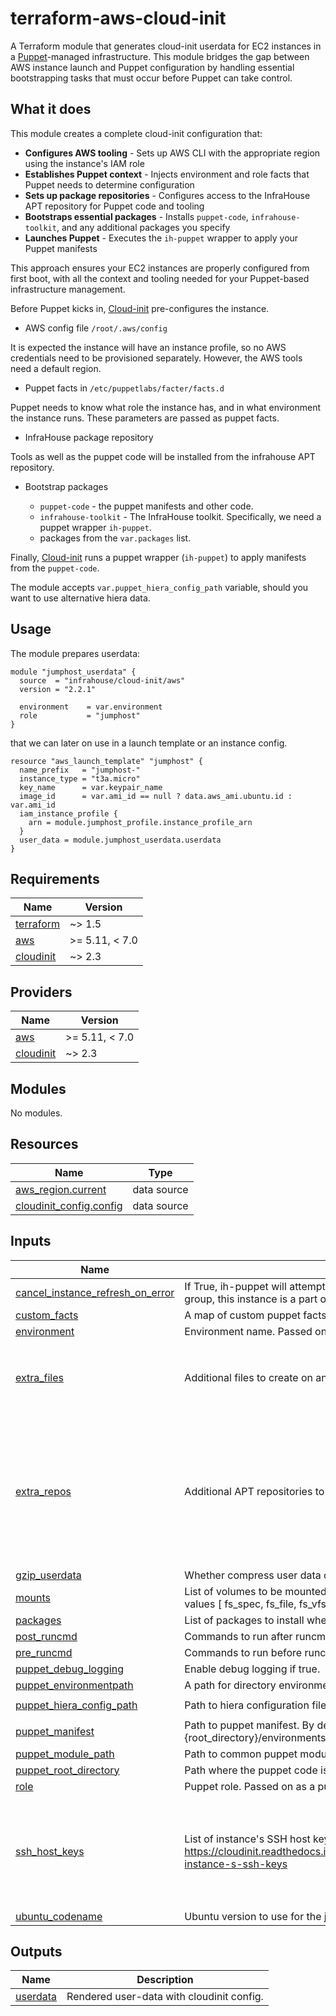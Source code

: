 # terraform-aws-cloud-init

A Terraform module that generates cloud-init userdata for EC2 instances in
a [Puppet](https://www.puppet.com/)-managed infrastructure.
This module bridges the gap between AWS instance launch and Puppet configuration by
handling essential bootstrapping tasks that must occur before Puppet can take control.

## What it does

This module creates a complete cloud-init configuration that:

- **Configures AWS tooling** - Sets up AWS CLI with the appropriate region using the instance's IAM role
- **Establishes Puppet context** - Injects environment and role facts that Puppet needs to determine configuration
- **Sets up package repositories** - Configures access to the InfraHouse APT repository for Puppet code and tooling
- **Bootstraps essential packages** - Installs `puppet-code`, `infrahouse-toolkit`, and any additional packages you specify
- **Launches Puppet** - Executes the `ih-puppet` wrapper to apply your Puppet manifests

This approach ensures your EC2 instances are properly configured from first boot, with all the context
and tooling needed for your Puppet-based infrastructure management.

Before Puppet kicks in, [Cloud-init](https://cloudinit.readthedocs.io/en/latest/index.html) pre-configures the instance.

* AWS config file `/root/.aws/config`

It is expected the instance will have an instance profile, so no AWS credentials need to be provisioned separately. 
However, the AWS tools need a default region.

* Puppet facts in `/etc/puppetlabs/facter/facts.d`

Puppet needs to know what role the instance has, and in what environment the instance runs. 
These parameters are passed as puppet facts.

* InfraHouse package repository

Tools as well as the puppet code will be installed from the infrahouse APT repository.

* Bootstrap packages

  * `puppet-code` - the puppet manifests and other code.
  * `infrahouse-toolkit` - The InfraHouse toolkit. Specifically, we need a puppet wrapper `ih-puppet`.
  * packages from the `var.packages` list.

Finally, [Cloud-init](https://cloudinit.readthedocs.io/en/latest/index.html) runs a puppet wrapper (`ih-puppet`) to apply
manifests from the `puppet-code`.

The module accepts `var.puppet_hiera_config_path` variable, should you want to use alternative hiera data. 

## Usage

The module prepares userdata:
```hcl
module "jumphost_userdata" {
  source  = "infrahouse/cloud-init/aws"
  version = "2.2.1"

  environment    = var.environment
  role           = "jumphost"
}
```
that we can later on use in a launch template or an instance config.
```hcl
resource "aws_launch_template" "jumphost" {
  name_prefix   = "jumphost-"
  instance_type = "t3a.micro"
  key_name      = var.keypair_name
  image_id      = var.ami_id == null ? data.aws_ami.ubuntu.id : var.ami_id
  iam_instance_profile {
    arn = module.jumphost_profile.instance_profile_arn
  }
  user_data = module.jumphost_userdata.userdata
}
```
## Requirements

| Name | Version |
|------|---------|
| <a name="requirement_terraform"></a> [terraform](#requirement\_terraform) | ~> 1.5 |
| <a name="requirement_aws"></a> [aws](#requirement\_aws) | >= 5.11, < 7.0 |
| <a name="requirement_cloudinit"></a> [cloudinit](#requirement\_cloudinit) | ~> 2.3 |

## Providers

| Name | Version |
|------|---------|
| <a name="provider_aws"></a> [aws](#provider\_aws) | >= 5.11, < 7.0 |
| <a name="provider_cloudinit"></a> [cloudinit](#provider\_cloudinit) | ~> 2.3 |

## Modules

No modules.

## Resources

| Name | Type |
|------|------|
| [aws_region.current](https://registry.terraform.io/providers/hashicorp/aws/latest/docs/data-sources/region) | data source |
| [cloudinit_config.config](https://registry.terraform.io/providers/hashicorp/cloudinit/latest/docs/data-sources/config) | data source |

## Inputs

| Name | Description | Type | Default | Required |
|------|-------------|------|---------|:--------:|
| <a name="input_cancel_instance_refresh_on_error"></a> [cancel\_instance\_refresh\_on\_error](#input\_cancel\_instance\_refresh\_on\_error) | If True, ih-puppet will attempt to cancel instance refreshes on an autoscaling group, this instance is a part of. | `bool` | `false` | no |
| <a name="input_custom_facts"></a> [custom\_facts](#input\_custom\_facts) | A map of custom puppet facts | `any` | `{}` | no |
| <a name="input_environment"></a> [environment](#input\_environment) | Environment name. Passed on as a puppet fact. | `string` | n/a | yes |
| <a name="input_extra_files"></a> [extra\_files](#input\_extra\_files) | Additional files to create on an instance. | <pre>list(object({<br/>    content     = string<br/>    path        = string<br/>    permissions = string<br/>  }))</pre> | `[]` | no |
| <a name="input_extra_repos"></a> [extra\_repos](#input\_extra\_repos) | Additional APT repositories to configure on an instance. | <pre>map(<br/>    object(<br/>      {<br/>        source   = string<br/>        key      = string<br/>        machine  = optional(string)<br/>        authFrom = optional(string)<br/>        priority = optional(number)<br/>      }<br/>    )<br/>  )</pre> | `{}` | no |
| <a name="input_gzip_userdata"></a> [gzip\_userdata](#input\_gzip\_userdata) | Whether compress user data or not. | `bool` | `false` | no |
| <a name="input_mounts"></a> [mounts](#input\_mounts) | List of volumes to be mounted in the instance. One list item is a list itself with values [ fs\_spec, fs\_file, fs\_vfstype, fs\_mntops, fs-freq, fs\_passno ] | `list(list(string))` | `[]` | no |
| <a name="input_packages"></a> [packages](#input\_packages) | List of packages to install when the instances bootstraps. | `list(string)` | `[]` | no |
| <a name="input_post_runcmd"></a> [post\_runcmd](#input\_post\_runcmd) | Commands to run after runcmd | `list(string)` | `[]` | no |
| <a name="input_pre_runcmd"></a> [pre\_runcmd](#input\_pre\_runcmd) | Commands to run before runcmd | `list(string)` | `[]` | no |
| <a name="input_puppet_debug_logging"></a> [puppet\_debug\_logging](#input\_puppet\_debug\_logging) | Enable debug logging if true. | `bool` | `false` | no |
| <a name="input_puppet_environmentpath"></a> [puppet\_environmentpath](#input\_puppet\_environmentpath) | A path for directory environments. | `string` | `"{root_directory}/environments"` | no |
| <a name="input_puppet_hiera_config_path"></a> [puppet\_hiera\_config\_path](#input\_puppet\_hiera\_config\_path) | Path to hiera configuration file. | `string` | `"{root_directory}/environments/{environment}/hiera.yaml"` | no |
| <a name="input_puppet_manifest"></a> [puppet\_manifest](#input\_puppet\_manifest) | Path to puppet manifest. By default ih-puppet will apply {root\_directory}/environments/{environment}/manifests/site.pp. | `string` | `null` | no |
| <a name="input_puppet_module_path"></a> [puppet\_module\_path](#input\_puppet\_module\_path) | Path to common puppet modules. | `string` | `"{root_directory}/modules"` | no |
| <a name="input_puppet_root_directory"></a> [puppet\_root\_directory](#input\_puppet\_root\_directory) | Path where the puppet code is hosted. | `string` | `"/opt/puppet-code"` | no |
| <a name="input_role"></a> [role](#input\_role) | Puppet role. Passed on as a puppet fact. | `string` | n/a | yes |
| <a name="input_ssh_host_keys"></a> [ssh\_host\_keys](#input\_ssh\_host\_keys) | List of instance's SSH host keys.  Can be rsa, ecdsa, ed25519, etc. See https://cloudinit.readthedocs.io/en/latest/reference/examples.html#configure-instance-s-ssh-keys | <pre>list(<br/>    object(<br/>      {<br/>        type : string<br/>        private : string<br/>        public : string<br/>      }<br/>    )<br/>  )</pre> | `[]` | no |
| <a name="input_ubuntu_codename"></a> [ubuntu\_codename](#input\_ubuntu\_codename) | Ubuntu version to use for the jumphost. | `string` | `"jammy"` | no |

## Outputs

| Name | Description |
|------|-------------|
| <a name="output_userdata"></a> [userdata](#output\_userdata) | Rendered user-data with cloudinit config. |
